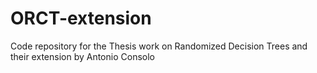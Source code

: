 # ORCT-extension
Code repository for the Thesis work on Randomized Decision Trees and their extension by Antonio Consolo
